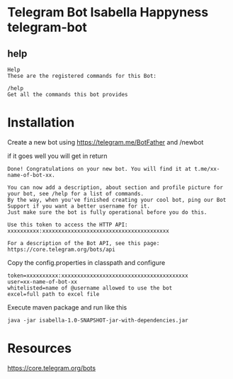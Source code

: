 # Telegram Bot Isabella Happyness telegram-bot

## help
```
Help
These are the registered commands for this Bot:

/help
Get all the commands this bot provides
```

# Installation

Create a new bot using https://telegram.me/BotFather and /newbot

if it goes well you will get in return

```
Done! Congratulations on your new bot. You will find it at t.me/xx-name-of-bot-xx. 

You can now add a description, about section and profile picture for your bot, see /help for a list of commands.
By the way, when you've finished creating your cool bot, ping our Bot Support if you want a better username for it. 
Just make sure the bot is fully operational before you do this.

Use this token to access the HTTP API:
xxxxxxxxxx:xxxxxxxxxxxxxxxxxxxxxxxxxxxxxxxxxxxxxxxx

For a description of the Bot API, see this page: https://core.telegram.org/bots/api
```

Copy the config.properties in classpath and configure

```
token=xxxxxxxxxx:xxxxxxxxxxxxxxxxxxxxxxxxxxxxxxxxxxxxxxxx
user=xx-name-of-bot-xx
whitelisted=name of @username allowed to use the bot
excel=full path to excel file
```

Execute maven package and run like this 
```
java -jar isabella-1.0-SNAPSHOT-jar-with-dependencies.jar
```

# Resources
https://core.telegram.org/bots
